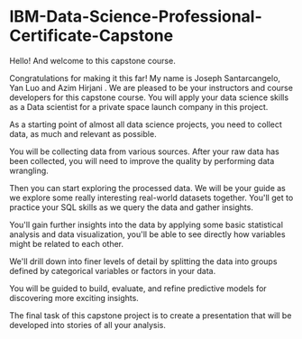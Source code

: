 # IBM-Data-Science-Professional-Certificate-Capstone


Hello! And welcome to this capstone course.  

Congratulations for making it this far! My name is Joseph Santarcangelo, Yan Luo and Azim Hirjani . We are pleased to be your instructors and course developers for this capstone course. You will apply your data science skills as a Data scientist for a private space launch company in this project.    

As a starting point of almost all data science projects, you need to collect data, as much and relevant as possible.

You will be collecting data from various sources. After your raw data has been collected, you will need to improve the quality by performing data wrangling. 

Then you can start exploring the processed data.  We will be your guide as we explore some really interesting real-world datasets together. You'll get to practice your SQL skills as we query the data and gather insights.  

You'll gain further insights into the data by applying some basic statistical analysis and data visualization, you'll be able to see directly how variables might be related to each other.   

 We'll drill down into finer levels of detail by splitting the data into groups defined by categorical variables or factors in your data.  

You will be guided to build, evaluate, and refine predictive models for discovering more exciting insights. 

The final task of this capstone project is to create a presentation that will be developed into stories of all your analysis.

